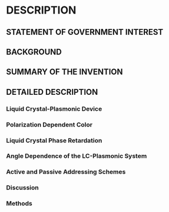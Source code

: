 # DESCRIPTION

## STATEMENT OF GOVERNMENT INTEREST

## BACKGROUND

## SUMMARY OF THE INVENTION

## DETAILED DESCRIPTION

### Liquid Crystal-Plasmonic Device

### Polarization Dependent Color

### Liquid Crystal Phase Retardation

### Angle Dependence of the LC-Plasmonic System

### Active and Passive Addressing Schemes

### Discussion

### Methods

